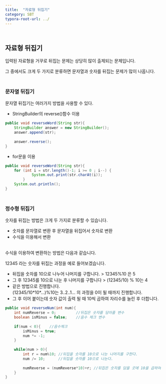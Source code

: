 ```yaml
---
title:  "자료형 뒤집기"
category: SBT
typora-root-url: ../
---
```


## <br>자료형 뒤집기

입력된 자료형을 거꾸로 뒤집는 문제는 상당히 많이 출제되는 문제입니다.

그 중에서도 크게 두 가지로 분류하면 문자열과 숫자를 뒤집는 문제가 많이 나옵니다.



### <br>문자열 뒤집기

문자열 뒤집기는 여러가지 방법을 사용할 수 있다.

- StringBuilder의 reverse()함수 이용

```java
public void reverseWord(String str){
    StringBuilder answer = new StringBuilder();
    answer.append(str);
   
    answer.reverse();
}
```



- for문을 이용

```java
public void reverseWord(String str){
    for (int i = str.length()-1; i >= 0 ; i--) {
            System.out.print(str.charAt(i));
        }
    System.out.println();
}
```



### <br>정수형 뒤집기

숫자를 뒤집는 방법은 크게 두 가지로 분류할 수 있습니다.

- 숫자를 문자열로 변환 후 문자열을 뒤집어서 숫자로 변환
- 수식을 이용해서 변환



<br>수식을 이용하여 변환하는 방법은 다음과 같습니다.

12345 라는 숫자를 뒤집는 과정을 예로 들어보겠습니다.

- 뒤집을 숫자를 10으로 나누어 나머지를 구합니다. > 12345%10 은 5
- 그 후 12345를 10으로 나눈 후 나머지를 구합니다 > (12345/10) % 10는 4
- 같은 방법으로 진행합니다. <br>(12345/10\*10*...)%10는 3..2..1... 의 과정을 0이 될 때까지 진행합니다.
- 그 후 이어 붙이는데 숫자 값이 출력 될 때 10씩 곱하여 자리수를 늘린 후 더합니다.

```java 
public void reverseNum(int num){
    int numReverse = 0; 		//뒤집은 숫자를 담아줄 변수
    boolean isMinus = false;	//음수 체크 변수
    
    if(num < 0){	//음수체크
        isMinus = true;
        num *= -1;
    }
    
    while(num > 0){
        int r = num%10;	//뒤집을 숫자를 10으로 나눈 나머지를 구한다.
        num /= 10;		//뒤집을 숫자를 10으로 나눈다.
        
        numReverse = (numReverse*10)+r;	//뒤집은 숫자를 담을 곳에 10을 곱하여 자리수를 늘린 후 나머지값을 더한다.
    }
}
```



